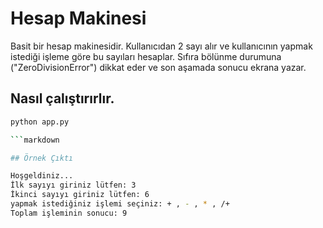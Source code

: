# Hesap Makinesi
Basit bir hesap makinesidir. Kullanıcıdan 2 sayı alır ve kullanıcının yapmak istediği işleme göre bu sayıları hesaplar. Sıfıra bölünme durumuna ("ZeroDivisionError") dikkat eder ve son aşamada sonucu ekrana yazar. 

## Nasıl çalıştırırlır.
```bash
python app.py

```markdown

## Örnek Çıktı

Hoşgeldiniz...
İlk sayıyı giriniz lütfen: 3
İkinci sayıyı giriniz lütfen: 6
yapmak istediğiniz işlemi seçiniz: + , - , * , /+
Toplam işleminin sonucu: 9 
